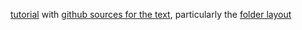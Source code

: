 [tutorial](https://developer.thunderbird.net/add-ons/examples/hello-world-add-on) with [github sources for the text](https://github.com/thundernest/developer-docs/tree/master/add-ons/examples), particularly the [folder layout](https://developer.thunderbird.net/add-ons/examples/hello-world-add-on#testing-the-extension)
